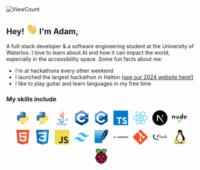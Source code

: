 ![ViewCount](https://views.whatilearened.today/views/github/azselim/azselim.svg?cache=remove)

## Hey! <img src="https://raw.githubusercontent.com/azselim/azselim/refs/heads/main/wave.gif" width="30"> I'm Adam,

A full-stack developer & a software engineering student at the University of Waterloo. I love to learn about AI and how it can impact the world, especially in the accessibility space. Some fun facts about me:
- I'm at hackathons every other weekend
- I launched the largest hackathon in Halton [(see our 2024 website here!)](https://2024.eurekahacks.ca/)
- I like to play guitar and learn languages in my free time

### My skills include

<p align="center">
<img title="Python" alt="Python" src="https://raw.githubusercontent.com/azselim/azselim/0b9e7d5be3bffdd155f075f62b2ddf7afdba7b1a/assets/python-original.svg" width="40" height="40" style="vertical-align:down; margin:4px"/>
<img title="Python" alt="Python" src="https://raw.githubusercontent.com/azselim/azselim/0b9e7d5be3bffdd155f075f62b2ddf7afdba7b1a/assets/python-original.svg" width="40" height="40" style="vertical-align:down; margin:4px"/>
<img title="Java" alt="Java" src="https://raw.githubusercontent.com/azselim/azselim/0b9e7d5be3bffdd155f075f62b2ddf7afdba7b1a/assets/java-original.svg" width="40" height="40" style="vertical-align:down; margin:4px"/>
<img title="C++" alt="C++" src="https://raw.githubusercontent.com/azselim/azselim/0b9e7d5be3bffdd155f075f62b2ddf7afdba7b1a/assets/cplusplus-original.svg" width="40" height="40" style="vertical-align:down; margin:4px"/>
<img title="C" alt="C" src="https://raw.githubusercontent.com/azselim/azselim/0b9e7d5be3bffdd155f075f62b2ddf7afdba7b1a/assets/c-original.svg" width="40" height="40" style="vertical-align:down; margin:4px"/>
<img title="TypeScript" alt="TypeScript" src="https://raw.githubusercontent.com/azselim/azselim/0b9e7d5be3bffdd155f075f62b2ddf7afdba7b1a/assets/typescript-original.svg" width="40" height="40" style="vertical-align:down; margin:4px"/>
<img title="React" alt="React" src="https://raw.githubusercontent.com/azselim/azselim/0b9e7d5be3bffdd155f075f62b2ddf7afdba7b1a/assets/react-original.svg" width="40" height="40" style="vertical-align:down; margin:4px"/>
<img title="Nextjs" alt="Nextjs" src="https://raw.githubusercontent.com/azselim/azselim/0b9e7d5be3bffdd155f075f62b2ddf7afdba7b1a/assets/nextjs-original.svg" width="40" height="40" style="vertical-align:down; margin:4px"/>
<img title="Nodejs" alt="Nodejs" src="https://raw.githubusercontent.com/azselim/azselim/0b9e7d5be3bffdd155f075f62b2ddf7afdba7b1a/assets/nodejs-original-wordmark.svg" width="40" height="40" style="vertical-align:down; margin:4px"/>
<img title="HTML" alt="HTML" src="https://raw.githubusercontent.com/azselim/azselim/0b9e7d5be3bffdd155f075f62b2ddf7afdba7b1a/assets/html5-original.svg" width="40" height="40" style="vertical-align:down; margin:4px"/>
<img title="CSS" alt="CSS" src="https://raw.githubusercontent.com/azselim/azselim/0b9e7d5be3bffdd155f075f62b2ddf7afdba7b1a/assets/css3-original.svg" width="40" height="40" style="vertical-align:down; margin:4px"/>
<img title="JavaScript" alt="JavaScript" src="https://raw.githubusercontent.com/azselim/azselim/0b9e7d5be3bffdd155f075f62b2ddf7afdba7b1a/assets/javascript-original.svg" width="40" height="40" style="vertical-align:down; margin:4px"/>
<img title="TailwindCSS" alt="TailwindCSS" src="https://raw.githubusercontent.com/azselim/azselim/0b9e7d5be3bffdd155f075f62b2ddf7afdba7b1a/assets/tailwindcss-original.svg" width="40" height="40" style="vertical-align:down; margin:4px"/>
<img title="sqlite" alt="sqlite" src="https://raw.githubusercontent.com/azselim/azselim/0b9e7d5be3bffdd155f075f62b2ddf7afdba7b1a/assets/sqlite-original.svg" width="40" height="40" style="vertical-align:down; margin:4px"/>
<img title="Supabase" alt="Supabase" src="https://raw.githubusercontent.com/azselim/azselim/0b9e7d5be3bffdd155f075f62b2ddf7afdba7b1a/assets/supabase-original-wordmark.svg" width="40" height="40" style="vertical-align:down; margin:4px"/>
<img title="Git" alt="Git" src="https://raw.githubusercontent.com/azselim/azselim/0b9e7d5be3bffdd155f075f62b2ddf7afdba7b1a/assets/git-original.svg" width="40" height="40" style="vertical-align:down; margin:4px"/>
<img title="Flask" alt="Flask" src="https://raw.githubusercontent.com/azselim/azselim/0b9e7d5be3bffdd155f075f62b2ddf7afdba7b1a/assets/flask-original-wordmark.svg" width="40" height="40" style="vertical-align:down; margin:4px"/>
<img title="Linux" alt="Linux" src="https://raw.githubusercontent.com/azselim/azselim/0b9e7d5be3bffdd155f075f62b2ddf7afdba7b1a/assets/linux-original.svg" width="40" height="40" style="vertical-align:down; margin:4px"/>
<img title="Raspberry Pi" alt="Raspberry Pi" src="https://raw.githubusercontent.com/azselim/azselim/0b9e7d5be3bffdd155f075f62b2ddf7afdba7b1a/assets/raspberrypi-original.svg" width="40" height="40" style="vertical-align:down; margin:4px"/>
</p>

<!--
**azselim/azselim** is a ✨ _special_ ✨ repository because its `README.md` (this file) appears on your GitHub profile.

Here are some ideas to get you started:

- 🔭 I’m currently working on ...
- 🌱 I’m currently learning ...
- 👯 I’m looking to collaborate on ...
- 🤔 I’m looking for help with ...
- 💬 Ask me about ...
- 📫 How to reach me: ...
- 😄 Pronouns: ...
- ⚡ Fun fact: ...
-->
